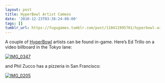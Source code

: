 ```yaml
---
layout: post
title: HyperBowl Artist Cameos
date: '2010-12-23T03:38:24-08:00'
tags: []
tumblr_url: https://fugugames.tumblr.com/post/110411995761/hyperbowl-artist-cameos
---
```

A couple of [HyperBowl](http://hyperbowl3d.com/) artists can be found in-game. Here’s Ed Trillo on a video billboard in the Tokyo lane:

[![](http://itshardtofondlepenguins.com/wp-content/uploads/2010/12/IMG_0347.png "IMG\_0347")](http://itshardtofondlepenguins.com/wp-content/uploads/2010/12/IMG_0347.png)

and Phil Zucco has a pizzeria in San Francisco:

[![](http://itshardtofondlepenguins.com/wp-content/uploads/2010/12/IMG_0205.png "IMG\_0205")](http://itshardtofondlepenguins.com/wp-content/uploads/2010/12/IMG_0205.png)

